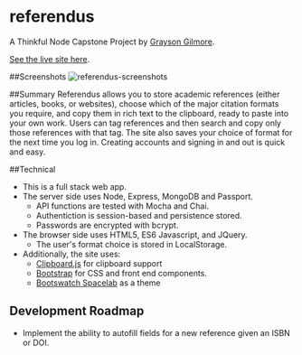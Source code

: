 # referendus

A Thinkful Node Capstone Project
by [Grayson Gilmore](https://github.com/gilmoreg/).

[See the live site here](https://aqueous-sierra-36847.herokuapp.com/).

##Screenshots
![referendus-screenshots](https://cloud.githubusercontent.com/assets/18176333/22914304/5e6e4e3e-f235-11e6-8c51-b1622ae48f38.png)

##Summary
Referendus allows you to store academic references (either articles, books, or websites), choose which of the major citation formats you require, and copy them in rich text to the clipboard, ready to paste into your own work.
Users can tag references and then search and copy only those references with that tag. The site also saves your choice of format for the next time you log in.
Creating accounts and signing in and out is quick and easy.

##Technical
* This is a full stack web app.
* The server side uses Node, Express, MongoDB and Passport.
    * API functions are tested with Mocha and Chai.
    * Authentiction is session-based and persistence stored.
    * Passwords are encrypted with bcrypt.
* The browser side uses HTML5, ES6 Javascript, and JQuery.
    * The user's format choice is stored in LocalStorage.
* Additionally, the site uses:
    * [Clipboard.js](https://www.npmjs.com/package/clipboard-js) for clipboard support
    * [Bootstrap](http://getbootstrap.com/) for CSS and front end components.
    * [Bootswatch Spacelab](https://bootswatch.com/spacelab/) as a theme

## Development Roadmap
* Implement the ability to autofill fields for a new reference given an ISBN or DOI.